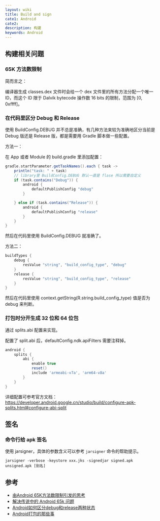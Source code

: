 ```yaml
---
layout: wiki
title: Build and sign
cate1: Android
cate2:
description: 构建
keywords: Android
---
```


## 构建相关问题

### 65K 方法数限制

简而言之：

编译器生成 classes.dex 文件时会给一个 dex 文件里的所有方法分配一个唯一 ID，而这个 ID 限于 Dalvik bytecode 操作数 16 bits 的限制，范围为 [0, 0xffff]。

### 在代码里区分 Debug 和 Release

使用 BuildConfig.DEBUG 并不总是准确，有几种方法来较为准确地区分当前是 Debug 版还是 Release 版，都是需要用 Gradle 脚本做一些配置。

方法一：

在 App 或者 Module 的 build.gradle 里添加配置：

```groovy
gradle.startParameter.getTaskNames().each { task ->
    println("task: " + task)
    // library里 BuildConfig.DEBUG 默认一直是 flase 所以需要自定义
    if (task.contains("Debug")) {
        android {
            defaultPublishConfig "debug"
        }

    } else if (task.contains("Release")) {
        android {
            defaultPublishConfig "release"
        }
    }
}
```

然后在代码里使用 BuildConfig.DEBUG 就准确了。

方法二：

```groovy
buildTypes {
    debug {
        resValue "string", "build_config_type", "debug"
    }
    release {
        resValue "string", "build_config_type", "release"
    }
}
```

然后在代码里使用 context.getString(R.string.build_config_type) 值是否为 debug 来判断。

### 打包时分开生成 32 位和 64 位包

通过 splits.abi 配置来实现。

配置了 split.abi 后，defaultConfig.ndk.apiFilters 需要注释掉。

```groovy
android {
    splits {
        abi {
            enable true
            reset()
            include 'armeabi-v7a', 'arm64-v8a'
        }
    }
}
```

详细配置可参考官方文档：<https://developer.android.google.cn/studio/build/configure-apk-splits.html#configure-abi-split>

## 签名

### 命令行给 apk 签名

使用 jarsigner，具体的参数含义可以参考 `jarsigner` 命令的帮助提示。

```shell
jarsigner -verbose -keystore xxx.jks -signedjar signed.apk unsigned.apk [别名]
```

## 参考

* [由Android 65K方法数限制引发的思考](https://jayfeng.com/2016/03/10/%E7%94%B1Android-65K%E6%96%B9%E6%B3%95%E6%95%B0%E9%99%90%E5%88%B6%E5%BC%95%E5%8F%91%E7%9A%84%E6%80%9D%E8%80%83/)
* [解决传说中的 Android 65k 问题](http://www.jianshu.com/p/245022d136e1)
* [Android如何区分debug和release两种状态](http://blog.csdn.net/qq_20230661/article/details/70146585)
* [Android打包的那些事](http://jayfeng.com/2015/11/07/Android%E6%89%93%E5%8C%85%E7%9A%84%E9%82%A3%E4%BA%9B%E4%BA%8B/)
